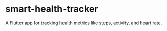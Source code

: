 # smart-health-tracker
A Flutter app for tracking health metrics like steps, activity, and heart rate.
